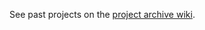 See past projects on the [project archive wiki](https://github.com/illinois-cs241-honors/Projects/wiki).
